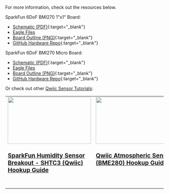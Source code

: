 For more information, check out the resources below.

SparkFun 6DoF BMI270 1"x1" Board: 

* [Schematic (PDF)](assets/BoardFiles/SparkFun_Qwiic_6DoF_BMI270-Schematic.pdf){:target="_blank"}
* [Eagle Files](assets/BoardFiles/SparkFun_Qwiic_6DoF_BMI270-EagleFiles.zip)
* [Board Outline (PNG)](assets/BoardFiles/SparkFun_Qwiic_6DoF_BMI270-BoardOutline.png){:target="_blank"}
* [GitHub Hardware Repo](https://github.com/sparkfun/SparkFun_Qwiic_6DoF_BMI270){:target="_blank"}


SparkFun 6DoF BMI270 Micro Board: 

* [Schematic (PDF)](assets/BoardFiles/SparkFun_Qwiic_6DoF_Micro_BMI270-Schematic.pdf){:target="_blank"}
* [Eagle Files](assets/BoardFiles/SparkFun_Qwiic_6DoF_Micro_BMI270-EagleFiles.zip)
* [Board Outline (PNG)](assets/BoardFiles/SparkFun_Qwiic_6DoF_Micro_BMI270-BoardOutline.png){:target="_blank"}
* [GitHub Hardware Repo](https://github.com/sparkfun/SparkFun_Qwiic_6DoF_BMI270){:target="_blank"}

Or check out other [Qwiic Sensor Tutorials](https://learn.sparkfun.com/tutorials/tags/qwiic):

<table style="border-style:none">
    <tr>
        <td style="vertical-align: text-top;" width="264px">
            <a href="https://learn.sparkfun.com/tutorials/sparkfun-humidity-sensor-breakout---shtc3-qwiic-hookup-guide">
            <div style="text-align: center"><img src="https://cdn.sparkfun.com/assets/learn_tutorials/1/1/6/9/16467-SparkFun_Humidity_Sensor_Breakout_-_SHTC3__Qwiic_-01.jpg" style="width:264px; height:148px; object-fit:contain;"></div>
            <h3 style="vertical-align: left">SparkFun Humidity Sensor Breakout - SHTC3 (Qwiic) Hookup Guide
            </h3></a>
        </td>
        <td style="vertical-align: text-top;" width="264px">
            <div style="text-align: center"><a href="https://learn.sparkfun.com/tutorials/qwiic-atmospheric-sensor-bme280-hookup-guide">
            <img src="https://cdn.sparkfun.com/assets/parts/1/4/0/1/4/15440-SparkFun_Atmospheric_Sensor_Breakout_-_BME280__Qwiic_-04a.jpg" style="width:264px; height:148px; object-fit:contain;"></div>
            <h3 style="text-align: left">Qwiic Atmospheric Sensor (BME280) Hookup Guide
            </h3></a>
        </td>
        <td style="vertical-align: text-top;" width="264px">
            <div style="text-align: center"><a href="https://learn.sparkfun.com/tutorials/qwiic-tmp117-high-precision-digital-temperature-sensor-hookup-guide">
            <img src="https://cdn.sparkfun.com/assets/parts/1/4/4/3/0/15805-SparkFun_High_Precision_Temperature_Sensor_-_TMP117__Qwiic_-01.jpg" style="width:264px; height:148px; object-fit:contain;"></div>
            <h3 style="text-align: left">Qwiic TMP117 High Precision Digital Temperature Sensor Hookup Guide
            </h3></a>
        </td>
        <td style="vertical-align: text-top;" width="264px">
            <a href="https://learn.sparkfun.com/tutorials/qwiic-pressure-sensor-bmp384-hookup-guide">
            <div style="text-align: center"><img src="https://cdn.sparkfun.com/assets/parts/1/9/3/3/8/19662-SparkFun_Pressure_Sensor_-_BMP384__Qwiic_-01.jpg" style="width:264px; height:148px; object-fit:contain;"></div>
            <h3 style="text-align: left">Qwiic Pressure Sensor (BMP384) Hookup Guide
            </h3></a>
        </td>
    </tr>
</table>
